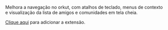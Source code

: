 Melhora a navegação no orkut, com atalhos de teclado, menus de contexto e visualização da lista de amigos e comunidades em tela cheia.

[Clique aqui](https://chrome.google.com/webstore/detail/orkutil/ckkcadbflljaajcgdflmaefnbhnfkldp) para adicionar a extensão.
